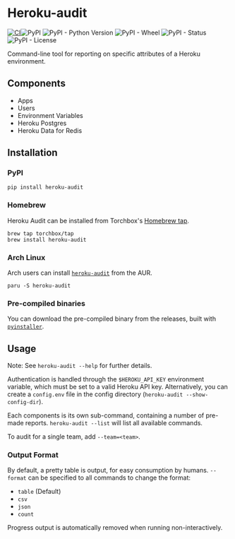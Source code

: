 # Heroku-audit

[![CI](https://github.com/torchbox/heroku-audit/actions/workflows/ci.yml/badge.svg)](https://github.com/torchbox/heroku-audit/actions/workflows/ci.yml)![PyPI](https://img.shields.io/pypi/v/heroku-audit.svg)
![PyPI - Python Version](https://img.shields.io/pypi/pyversions/heroku-audit.svg)
![PyPI - Wheel](https://img.shields.io/pypi/wheel/heroku-audit.svg)
![PyPI - Status](https://img.shields.io/pypi/status/heroku-audit.svg)
![PyPI - License](https://img.shields.io/pypi/l/heroku-audit.svg)

Command-line tool for reporting on specific attributes of a Heroku environment.

## Components

- Apps
- Users
- Environment Variables
- Heroku Postgres
- Heroku Data for Redis

## Installation

### PyPI

```
pip install heroku-audit
```

### Homebrew

Heroku Audit can be installed from Torchbox's [Homebrew tap](https://github.com/torchbox/homebrew-tap).

```
brew tap torchbox/tap
brew install heroku-audit
```

### Arch Linux

Arch users can install [`heroku-audit`](https://aur.archlinux.org/packages/heroku-audit) from the AUR.

```
paru -S heroku-audit
```

### Pre-compiled binaries

You can download the pre-compiled binary from the releases, built with [`pyinstaller`](https://pyinstaller.org/en/stable/).

## Usage

Note: See `heroku-audit --help` for further details.

Authentication is handled through the `$HEROKU_API_KEY` environment variable, which must be set to a valid Heroku API key. Alternatively, you can create a `config.env` file in the config directory (`heroku-audit --show-config-dir`).

Each components is its own sub-command, containing a number of pre-made reports. `heroku-audit --list` will list all available commands.

To audit for a single team, add `--team=<team>`.

### Output Format

By default, a pretty table is output, for easy consumption by humans. `--format` can be specified to all commands to change the format:

- `table` (Default)
- `csv`
- `json`
- `count`

Progress output is automatically removed when running non-interactively.

